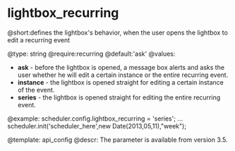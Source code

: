 lightbox_recurring
=============
@short:defines the lightbox's behavior, when the user opens the lightbox to edit a recurring event
	

@type: string
@require:recurring
@default:'ask'
@values:
- <b>ask</b> - before the lightbox is opened, a message box alerts and asks the user whether he will edit a certain instance or the entire recurring event.
- <b>instance</b> - the lightbox is opened straight for editing a certain instance of the event.
- <b>series</b> - the lightbox is opened straight for editing the entire recurring event.

@example:
scheduler.config.lightbox_recurring = 'series';
...
scheduler.init('scheduler_here',new Date(2013,05,11),"week");



@template:	api_config
@descr:
The parameter is available from version 3.5. 

